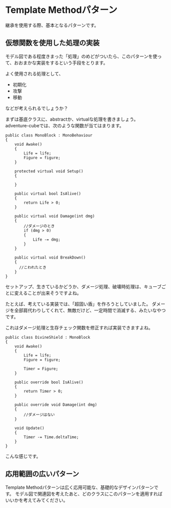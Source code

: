 # Template Methodパターン
継承を使用する際、基本となるパターンです。


## 仮想関数を使用した処理の実装
 モデル図である程度きまった「処理」のめどがついたら、このパターンを使って、おおまかな実装をするという手段をとります。  

よく使用される処理として、
- 初期化
- 攻撃
- 移動

などが考えられるでしょうか？

まずは基底クラスに、abstractか、virtualな処理を書きましょう。  
adventure-cubeでは、次のような関数が当てはまります。  
```
public class MonoBlock : MonoBehaviour
{
    void Awake()
    {
        Life = life;
        Figure = figure;
    }

    protected virtual void Setup()
    {

    }

    public virtual bool IsAlive()
    {
        return Life > 0;
    }

    public virtual void Damage(int dmg)
    {
        //ダメージのとき
        if (dmg > 0)
        {
            Life -= dmg;
        }
    }

    public virtual void BreakDown()
    {
      //こわれたとき
    }
}
```

セットアップ、生きているかどうか、ダメージ処理、破壊時処理は、キューブごとに変えることが出来そうですよね。  

たとえば、考えている実装では、「超固い盾」を作ろうとしていました。
ダメージを全部肩代わりしてくれて、無敵だけど、一定時間で消滅する、みたいなやつです。  

これはダメージ処理と生存チェック関数を修正すれば実装できますよね。  

```
public class DivineShield : MonoBlock
{
    void Awake()
    {
        Life = life;
        Figure = figure;

        Timer = Figure;
    }

    public override bool IsAlive()
    {
        return Timer > 0;
    }

    public override void Damage(int dmg)
    {
        //ダメージはない
    }

    void Update()
    {
        Timer -= Time.deltaTime;
    }
}
```

こんな感じです。


## 応用範囲の広いパターン
Template Methodパターンは広く応用可能な、基礎的なデザインパターンです。
モデル図で関連図を考えたあと、どのクラスにこのパターンを適用すればいいかを考えてみてください。  
